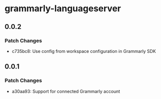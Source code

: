 # grammarly-languageserver

## 0.0.2

### Patch Changes

- c735bc8: Use config from workspace configuration in Grammarly SDK

## 0.0.1

### Patch Changes

- a30aa93: Support for connected Grammarly account
